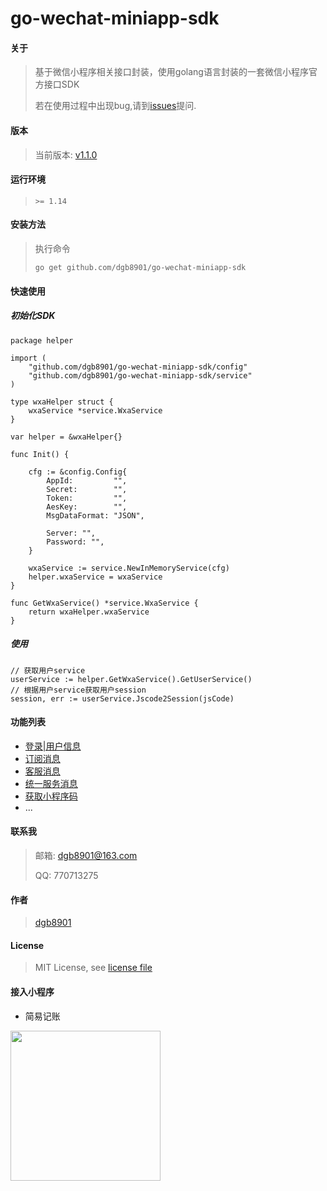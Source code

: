 # go-wechat-miniapp-sdk

#### 关于

> 基于微信小程序相关接口封装，使用golang语言封装的一套微信小程序官方接口SDK
>
> 若在使用过程中出现bug,请到[issues](https://github.com/dgb8901/go-wechat-miniapp-sdk/issues)提问.

#### 版本

> 当前版本: [v1.1.0](https://github.com/dgb8901/go-wechat-miniapp-sdk/releases/tag/v1.1.0)

#### 运行环境

> `>= 1.14`

#### 安装方法

> 执行命令
>
> `go get github.com/dgb8901/go-wechat-miniapp-sdk`

#### 快速使用

##### 初始化SDK

```golang
package helper

import (
    "github.com/dgb8901/go-wechat-miniapp-sdk/config"
    "github.com/dgb8901/go-wechat-miniapp-sdk/service"
)

type wxaHelper struct {
    wxaService *service.WxaService
}

var helper = &wxaHelper{}

func Init() {

	cfg := &config.Config{
		AppId:         "",
		Secret:        "",
		Token:         "",
		AesKey:        "",
		MsgDataFormat: "JSON",
		
		Server: "",
		Password: "",
	}

	wxaService := service.NewInMemoryService(cfg)
    helper.wxaService = wxaService
}

func GetWxaService() *service.WxaService {
    return wxaHelper.wxaService
}

```

##### 使用

```golang
// 获取用户service
userService := helper.GetWxaService().GetUserService()
// 根据用户service获取用户session
session, err := userService.Jscode2Session(jsCode)
```

#### 功能列表

* [登录|用户信息](https://github.com/dgb8901/go-wechat-miniapp-sdk/blob/main/service/user_service.go)
* [订阅消息](https://github.com/dgb8901/go-wechat-miniapp-sdk/blob/main/service/subscribe_msg_service.go)
* [客服消息](https://github.com/dgb8901/go-wechat-miniapp-sdk/blob/main/service/kf_service.go)
* [统一服务消息](https://github.com/dgb8901/go-wechat-miniapp-sdk/blob/main/service/uniform_message_service.go)
* [获取小程序码](https://github.com/dgb8901/go-wechat-miniapp-sdk/blob/main/service/qr_code_service.go)
* ...

#### 联系我

> 邮箱: dgb8901@163.com
>
> QQ: 770713275

#### 作者

> [dgb8901](https://github.com/dgb8901)

#### License

> MIT License, see [license file](https://github.com/dgb8901/go-wechat-miniapp-sdk/blob/main/License)

#### 接入小程序

* 简易记账

<img src="https://www.itwork.club/img/qrcode.jpg" width="240" height="240" />


